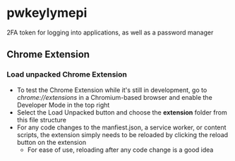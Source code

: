 # pwkeylymepi
2FA token for logging into applications, as well as a password manager

## Chrome Extension
### Load unpacked Chrome Extension
- To test the Chrome Extension while it's still in development, go to *chrome://extensions* in a Chromium-based browser and enable the Developer Mode in the top right
- Select the Load Unpacked button and choose the **extension** folder from this file structure
- For any code changes to the manfiest.json, a service worker, or content scripts, the extension simply needs to be reloaded by clicking the reload button on the extension
    - For ease of use, reloading after any code change is a good idea